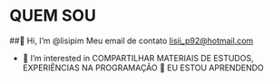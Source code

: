 # QUEM SOU 
##👋 Hi, I’m @lisipim
Meu email de contato lisii_p92@hotmail.com
- 👀 I’m interested in COMPARTILHAR MATERIAIS DE ESTUDOS, EXPERIÊNCIAS NA PROGRAMAÇÃO
👀 EU ESTOU APRENDENDO
